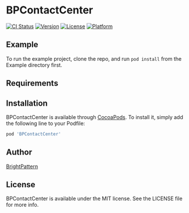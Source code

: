# BPContactCenter

[![CI Status](https://img.shields.io/travis/brightpattern.com/BPContactCenter.svg?style=flat)](https://travis-ci.org/brightpattern.com/BPContactCenter)
[![Version](https://img.shields.io/cocoapods/v/BPContactCenter.svg?style=flat)](https://cocoapods.org/pods/BPContactCenter)
[![License](https://img.shields.io/cocoapods/l/BPContactCenter.svg?style=flat)](https://cocoapods.org/pods/BPContactCenter)
[![Platform](https://img.shields.io/cocoapods/p/BPContactCenter.svg?style=flat)](https://cocoapods.org/pods/BPContactCenter)

## Example

To run the example project, clone the repo, and run `pod install` from the Example directory first.

## Requirements

## Installation

BPContactCenter is available through [CocoaPods](https://cocoapods.org). To install
it, simply add the following line to your Podfile:

```ruby
pod 'BPContactCenter'
```

## Author

[BrightPattern](https://brightpattern.com)

## License

BPContactCenter is available under the MIT license. See the LICENSE file for more info.
